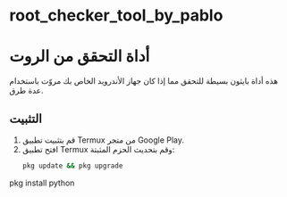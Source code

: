 # root_checker_tool_by_pablo
# أداة التحقق من الروت

هذه أداة بايثون بسيطة للتحقق مما إذا كان جهاز الأندرويد الخاص بك مروّت باستخدام عدة طرق.

## التثبيت

1. قم بتثبيت تطبيق Termux من متجر Google Play.
2. افتح تطبيق Termux وقم بتحديث الحزم المثبتة:
   ```sh
   pkg update && pkg upgrade
pkg install python
